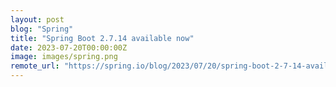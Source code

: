 ```yaml
---
layout: post
blog: "Spring"
title: "Spring Boot 2.7.14 available now"
date: 2023-07-20T00:00:00Z
image: images/spring.png
remote_url: "https://spring.io/blog/2023/07/20/spring-boot-2-7-14-available-now"
---
```

